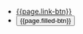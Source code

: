 <ul class="usa-button-group">
  <li class="usa-button-group__item">
    <a href="#" class="link__btn">{{page.link-btn}}</a>
  </li>
  <li class="usa-button-group__item">
    <button class="usa-button">{{page.filled-btn}}</button>
  </li>
</ul>